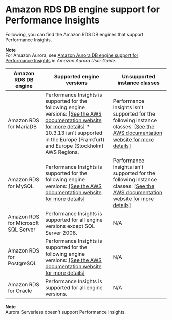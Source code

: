 # Amazon RDS DB engine support for Performance Insights<a name="USER_PerfInsights.Overview.Engines"></a>

Following, you can find the Amazon RDS DB engines that support Performance Insights\.

**Note**  
For Amazon Aurora, see [Amazon Aurora DB engine support for Performance Insights](https://docs.aws.amazon.com/AmazonRDS/latest/AuroraUserGuide/USER_PerfInsights.Overview.Engines.html) in *Amazon Aurora User Guide*\.


|  Amazon RDS DB engine  | Supported engine versions | Unsupported instance classes | 
| --- | --- | --- | 
|  Amazon RDS for MariaDB  |  Performance Insights is supported for the following engine versions: [\[See the AWS documentation website for more details\]](http://docs.aws.amazon.com/AmazonRDS/latest/UserGuide/USER_PerfInsights.Overview.Engines.html) \* 10\.3\.13 isn't supported in the Europe \(Frankfurt\) and Europe \(Stockholm\) AWS Regions\.  |  Performance Insights isn't supported for the following instance classes: [\[See the AWS documentation website for more details\]](http://docs.aws.amazon.com/AmazonRDS/latest/UserGuide/USER_PerfInsights.Overview.Engines.html)  | 
|  Amazon RDS for MySQL  |  Performance Insights is supported for the following engine versions: [\[See the AWS documentation website for more details\]](http://docs.aws.amazon.com/AmazonRDS/latest/UserGuide/USER_PerfInsights.Overview.Engines.html)  |  Performance Insights isn't supported for the following instance classes: [\[See the AWS documentation website for more details\]](http://docs.aws.amazon.com/AmazonRDS/latest/UserGuide/USER_PerfInsights.Overview.Engines.html)  | 
|  Amazon RDS for Microsoft SQL Server  |  Performance Insights is supported for all engine versions except SQL Server 2008\.  |  N/A  | 
|  Amazon RDS for PostgreSQL  |  Performance Insights is supported for the following engine versions: [\[See the AWS documentation website for more details\]](http://docs.aws.amazon.com/AmazonRDS/latest/UserGuide/USER_PerfInsights.Overview.Engines.html)  |  N/A  | 
|  Amazon RDS for Oracle  |  Performance Insights is supported for all engine versions\.  |  N/A  | 

**Note**  
Aurora Serverless doesn't support Performance Insights\.